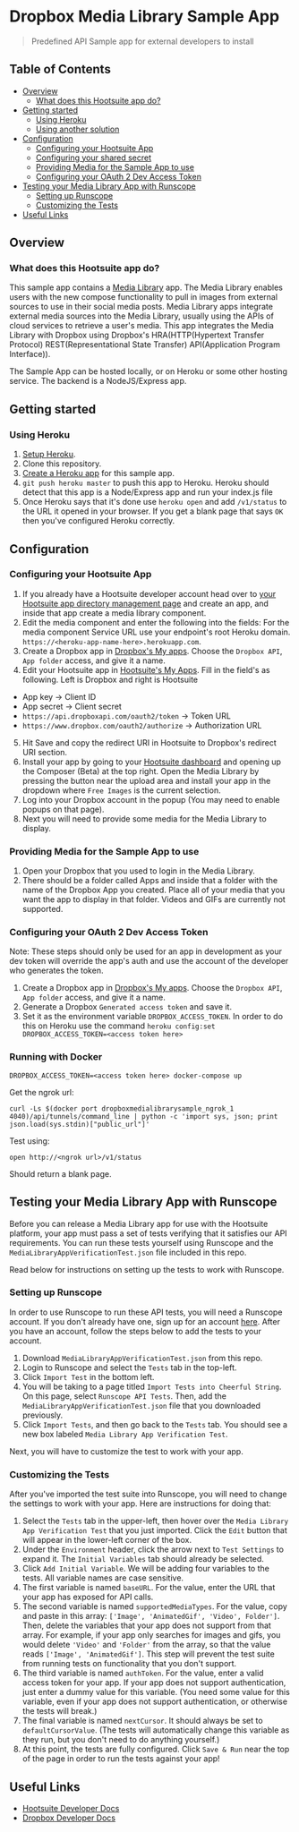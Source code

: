 # Dropbox Media Library Sample App

> Predefined API Sample app for external developers to install

## Table of Contents

- [Overview](#overview)
  - [What does this Hootsuite app do?](#what-does-this-hootsuite-app-do)
- [Getting started](#getting-started)
  - [Using Heroku](#using-heroku)
  - [Using another solution](#using-another-solution)
- [Configuration](#configuration)
  - [Configuring your Hootsuite App](#configuring-your-hootsuite-app)
  - [Configuring your shared secret](#configuring-your-shared-secret-for-use-with-attachfiletomessage)
  - [Providing Media for the Sample App to use](#providing-media-for-the-sample-app-to-use)
  - [Configuring your OAuth 2 Dev Access Token](#configuring-your-oauth-2-dev-access-token)
- [Testing your Media Library App with Runscope](#testing-your-media-library-app-with-runscope)
  - [Setting up Runscope](#setting-up-runscope)
  - [Customizing the Tests](#customizing-the-tests)
- [Useful Links](#useful-links)

## Overview

### What does this Hootsuite app do?

This sample app contains a [Media Library](http://app-directory.s3.amazonaws.com/docs/outbound-api/index.html) app. The Media Library enables users with the new compose functionality to pull in images from external sources to use in their social media posts. Media Library apps integrate external media sources into the Media Library, usually using the APIs of cloud services to retrieve a user's media. This app integrates the Media Library with Dropbox using Dropbox's HRA(HTTP(Hypertext Transfer Protocol) REST(Representational State Transfer) API(Application Program Interface)).

The Sample App can be hosted locally, or on Heroku or some other hosting service. The backend is a NodeJS/Express app.

## Getting started

### Using Heroku

1. [Setup Heroku](https://devcenter.heroku.com/articles/getting-started-with-nodejs#set-up).
2. Clone this repository.
3. [Create a Heroku app](https://devcenter.heroku.com/articles/getting-started-with-nodejs#deploy-the-app) for this sample app.
4. `git push heroku master` to push this app to Heroku. Heroku should detect that this app is a Node/Express app and run your index.js file
5. Once Heroku says that it's done use `heroku open` and add `/v1/status` to the URL it opened in your browser. If you get a blank page that says `OK` then you've configured Heroku correctly.

## Configuration

### Configuring your Hootsuite App

1. If you already have a Hootsuite developer account head over to [your Hootsuite app  directory management page](https://hootsuite.com/developers/my-apps) and create an app, and inside that app create a media library component. 
2. Edit the media component and enter the following into the fields: For the media component Service URL use your endpoint's root Heroku domain. `https://<heroku-app-name-here>.herokuapp.com`.
3. Create a Dropbox app in [Dropbox's My apps](https://www.dropbox.com/developers/apps). Choose the `Dropbox API`, `App folder` access, and give it a name.
4. Edit your Hootsuite app in [Hootsuite's My Apps](https://hootsuite.com/developers/my-apps). Fill in the field's as following. Left is Dropbox and right is Hootsuite
  * App key -> Client ID
  * App secret -> Client secret
  * `https://api.dropboxapi.com/oauth2/token` -> Token URL
  * `https://www.dropbox.com/oauth2/authorize` -> Authorization URL	
5. Hit Save and copy the redirect URI in Hootsuite to Dropbox's redirect URI section.
6. Install your app by going to your [Hootsuite dashboard](https://hootsuite.com/dashboard) and opening up the Composer (Beta) at the top right. Open the Media Library by pressing the button near the upload area and install your app in the dropdown where `Free Images` is the current selection.
7. Log into your Dropbox account in the popup (You may need to enable popups on that page).
8. Next you will need to provide some media for the Media Library to display.

### Providing Media for the Sample App to use

1. Open your Dropbox that you used to login in the Media Library.
2. There should be a folder called Apps and inside that a folder with the name of the Dropbox App you created. Place all of your media that you want the app to display in that folder. Videos and GIFs are currently not supported.

### Configuring your OAuth 2 Dev Access Token

Note: These steps should only be used for an app in development as your dev token will override the app's auth and use the account of the developer who generates the token.
1. Create a Dropbox app in [Dropbox's My apps](https://www.dropbox.com/developers/apps). Choose the `Dropbox API`, `App folder` access, and give it a name.
2. Generate a Dropbox `Generated access token` and save it.
3. Set it as the environment variable `DROPBOX_ACCESS_TOKEN`. In order to do this on Heroku use the command `heroku config:set DROPBOX_ACCESS_TOKEN=<access token here>`

### Running with Docker

````
DROPBOX_ACCESS_TOKEN=<access token here> docker-compose up
````

Get the ngrok url:

````
curl -Ls $(docker port dropboxmedialibrarysample_ngrok_1 4040)/api/tunnels/command_line | python -c 'import sys, json; print json.load(sys.stdin)["public_url"]'
````

Test using:

````
open http://<ngrok url>/v1/status
````

Should return a blank page.

## Testing your Media Library App with Runscope

Before you can release a Media Library app for use with the Hootsuite platform, your app must pass a set of tests verifying
that it satisfies our API requirements. You can run these tests yourself using Runscope and the `MediaLibraryAppVerificationTest.json`
file included in this repo.

Read below for instructions on setting up the tests to work with Runscope.

### Setting up Runscope

In order to use Runscope to run these API tests, you will need a Runscope account. If you don't already have one, sign up
for an account [here](https://www.runscope.com). After you have an account, follow the steps below to add the tests to your
account.

1. Download `MediaLibraryAppVerificationTest.json` from this repo.
2. Login to Runscope and select the `Tests` tab in the top-left.
3. Click `Import Test` in the bottom left.
4. You will be taking to a page titled `Import Tests into Cheerful String`. On this page, select `Runscope API Tests`. Then,
add the `MediaLibraryAppVerificationTest.json` file that you downloaded previously.
5. Click `Import Tests`, and then go back to the `Tests` tab. You should see a new box labeled `Media Library App Verification
Test`.

Next, you will have to customize the test to work with your app.

### Customizing the Tests

After you've imported the test suite into Runscope, you will need to change the settings to work with your app. Here are instructions
for doing that:

1. Select the `Tests` tab in the upper-left, then hover over the `Media Library App Verification Test` that you just imported.
Click the `Edit` button that will appear in the lower-left corner of the box.
2. Under the `Environment` header, click the arrow next to `Test Settings` to expand it. The `Initial Variables` tab should
already be selected.
3. Click `Add Initial Variable`. We will be adding four variables to the tests. All variable names are case sensitive.
4. The first variable is named `baseURL`. For the value, enter the URL that your app has exposed for API calls.
5. The second variable is named `supportedMediaTypes`. For the value, copy and paste in this array: `['Image', 'AnimatedGif', 'Video', Folder']`.
Then, delete the variables that your app does not support from that array. For example, if your app only searches for images
and gifs, you would delete `'Video'` and `'Folder'` from the array, so that the value reads `['Image', 'AnimatedGif']`. This step
will prevent the test suite from running tests on functionality that you don't support.
6. The third variable is named `authToken`. For the value, enter a valid access token for your app. If your app does not 
support authentication, just enter a dummy value for this variable. (You need some value for this variable, even if your 
app does not support authentication, or otherwise the tests will break.)
7. The final variable is named `nextCursor`. It should always be set to `defaultCursorValue`. (The tests will automatically
change this variable as they run, but you don't need to do anything yourself.)
8. At this point, the tests are fully configured. Click `Save & Run` near the top of the page in order to run the tests
against your app!

## Useful Links

* [Hootsuite Developer Docs](https://developer.hootsuite.com/docs)
* [Dropbox Developer Docs](https://www.dropbox.com/developers)
